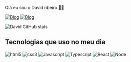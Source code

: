 Olá eu sou o David ribeiro 🖐🏼

[![Blog](https://img.shields.io/badge/LinkedIn-0077B5?style=for-the-badge&logo=linkedin&logoColor=white)](https://sujeitoprogramador.com)
[![Blog](https://img.shields.io/badge/Instagram-E4405F?style=for-the-badge&logo=instagram&logoColor=white)](https://sujeitoprogramador.com)

![David GitHub stats](https://github-readme-stats.vercel.app/api?username=David00SR&show_icons=true&theme=dracula)

## Tecnologias que uso no meu dia 

<div style="display: inline_block">
  <img align="center" alt="html5" src="https://img.shields.io/badge/HTML5-E34F26?style=for-the-badge&logo=html5&logoColor=white" />
  <img align="center" alt="css3" src="https://img.shields.io/badge/CSS3-1572B6?style=for-the-badge&logo=css3&logoColor=white" />
  <img align="center" alt="Javascript" src="https://img.shields.io/badge/JavaScript-F7DF1E?style=for-the-badge&logo=javascript&logoColor=black" />
  <img align="center" alt="Typescript" src="https://img.shields.io/badge/TypeScript-007ACC?style=for-the-badge&logo=typescript&logoColor=white" />
  <img align="center" alt="React" src="https://img.shields.io/badge/React-20232A?style=for-the-badge&logo=react&logoColor=61DAFB" />
  <img align="center" alt="Node" src="https://img.shields.io/badge/Node.js-43853D?style=for-the-badge&logo=node.js&logoColor=white" />
</div>
